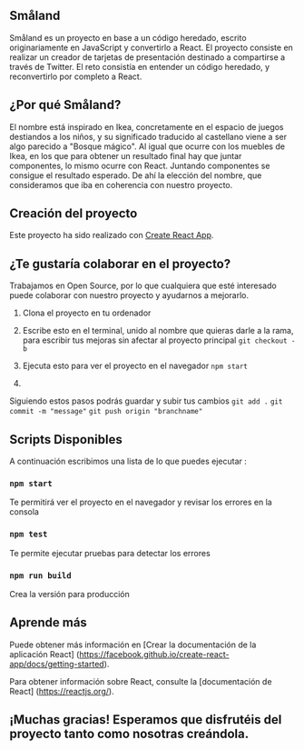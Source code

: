 ## Småland

Småland es un proyecto en base a un código heredado, escrito originariamente en JavaScript y convertirlo a React.
El proyecto consiste en realizar un creador de tarjetas de presentación destinado a compartirse a través de Twitter.
El reto consistía en entender un código heredado, y reconvertirlo por completo a React.

## ¿Por qué Småland?

El nombre está inspirado en Ikea, concretamente en el espacio de juegos destiandos a los niños, y su significado traducido al castellano viene a ser algo parecido a "Bosque mágico".
Al igual que ocurre con los muebles de Ikea, en los que para obtener un resultado final hay que juntar componentes, lo mismo ocurre con React. Juntando componentes se consigue el resultado esperado.
De ahí la elección del nombre, que consideramos que iba en coherencia con nuestro proyecto.


## Creación del proyecto

Este proyecto ha sido realizado con [Create React App](https://github.com/facebook/create-react-app).

## ¿Te gustaría colaborar en el proyecto?

Trabajamos en Open Source, por lo que cualquiera que esté interesado puede colaborar con nuestro proyecto y ayudarnos a mejorarlo.

1. Clona el proyecto en tu ordenador


2. Escribe esto en el terminal, unido al nombre que quieras darle a la rama, para escribir tus mejoras sin afectar al proyecto principal
`git checkout -b` 


3. Ejecuta esto para ver el proyecto en el navegador
`npm start`


4. 
Siguiendo estos pasos podrás guardar y subir tus cambios
`git add .`
`git commit -m "message"`
`git push origin "branchname"`




## Scripts Disponibles

A continuación escribimos una lista de lo que puedes ejecutar :

### `npm start`

Te permitirá ver el proyecto en el navegador y revisar los errores en la consola

### `npm test`

Te permite ejecutar pruebas para detectar los errores

### `npm run build`

Crea la versión para producción



## Aprende más

Puede obtener más información en [Crear la documentación de la aplicación React] (https://facebook.github.io/create-react-app/docs/getting-started).

Para obtener información sobre React, consulte la [documentación de React] (https://reactjs.org/).



## ¡Muchas gracias! Esperamos que disfrutéis del proyecto tanto como nosotras creándola.
